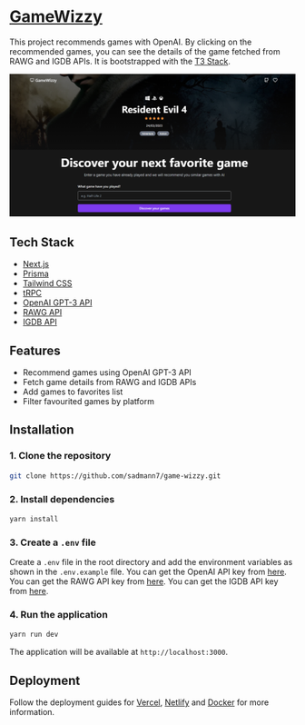 # [GameWizzy](https://gamewizzy.vercel.app/)

This project recommends games with OpenAI. By clicking on the recommended games, you can see the details of the game fetched from RAWG and IGDB APIs. It is bootstrapped with the [T3 Stack](https://create.t3.gg/).

[![GameWizzy](./public/screenshot.png)](https://gamewizzy.vercel.app/)

## Tech Stack

- [Next.js](https://nextjs.org)
- [Prisma](https://prisma.io)
- [Tailwind CSS](https://tailwindcss.com)
- [tRPC](https://trpc.io)
- [OpenAI GPT-3 API](https://platform.openai.com/overview)
- [RAWG API](https://rawg.io/apidocs)
- [IGDB API](https://api-docs.igdb.com)

## Features

- Recommend games using OpenAI GPT-3 API
- Fetch game details from RAWG and IGDB APIs
- Add games to favorites list
- Filter favourited games by platform

## Installation

### 1. Clone the repository

```bash
git clone https://github.com/sadmann7/game-wizzy.git
```

### 2. Install dependencies

```bash
yarn install
```

### 3. Create a `.env` file

Create a `.env` file in the root directory and add the environment variables as shown in the `.env.example` file. You can get the OpenAI API key from [here](https://beta.openai.com/account/api-keys). You can get the RAWG API key from [here](https://rawg.io/apidocs). You can get the IGDB API key from [here](https://api-docs.igdb.com/#about).

### 4. Run the application

```bash
yarn run dev
```

The application will be available at `http://localhost:3000`.

## Deployment

Follow the deployment guides for [Vercel](https://create.t3.gg/en/deployment/vercel), [Netlify](https://create.t3.gg/en/deployment/netlify) and [Docker](https://create.t3.gg/en/deployment/docker) for more information.
